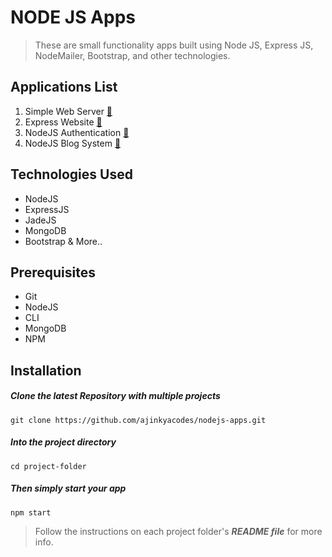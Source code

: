 # NODE JS Apps

> These are small functionality apps built using Node JS, Express JS, NodeMailer, Bootstrap, and other technologies.

## Applications List
1.  Simple Web Server [:memo:](https://github.com/ajinkyacodes/nodejs-apps/tree/master/simple-web-server)
2.  Express Website [:memo:](https://github.com/ajinkyacodes/nodejs-apps/tree/master/express-website)
3.  NodeJS Authentication [:memo:](https://github.com/ajinkyacodes/nodejs-apps/tree/master/node-auth)
4.  NodeJS Blog System [:memo:](https://github.com/ajinkyacodes/nodejs-apps/tree/master/node-blog)

## Technologies Used
- NodeJS
- ExpressJS
- JadeJS
- MongoDB
- Bootstrap & More..

## Prerequisites
- Git
- NodeJS
- CLI
- MongoDB
- NPM

## Installation

##### Clone the latest Repository with multiple projects

`git clone https://github.com/ajinkyacodes/nodejs-apps.git`

##### Into the project directory

`cd project-folder`

##### Then simply start your app

`npm start`

> Follow the instructions on each project folder's ***README file*** for more info. 
